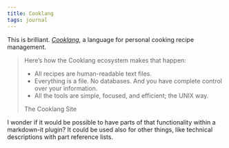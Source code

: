 ```yaml
---
title: Cooklang
tags: journal
---
```

This is brilliant. [<cite>Cooklang</cite>](https://cooklang.org), a language for personal cooking recipe management. 

<blockquote class="bleed-right">
Here’s how the Cooklang ecosystem makes that happen:
<ul>
<li>All recipes are human-readable text files.</li>
<li>Everything is a file. No databases. And you have complete control over your information.</li>
<li>All the tools are simple, focused, and efficient; the UNIX way.</li>
</ul>
<footer>The Cooklang Site</footer>
</blockquote>

I wonder if it would be possible to have parts of that functionality within a markdown-it plugin? It could be used also for other things, like technical descriptions with part reference lists.



